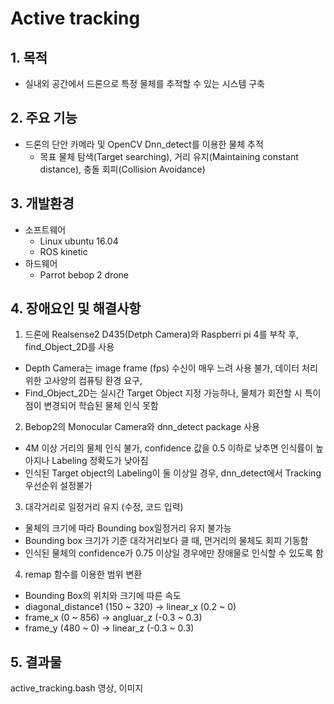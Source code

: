 Active tracking
==============
## 1. 목적
* 실내외 공간에서 드론으로 특정 물체를 추적할 수 있는 시스템 구축

## 2. 주요 기능
* 드론의 단안 카메라 및 OpenCV Dnn_detect를 이용한 물체 추적 
  - 목표 물체 탐색(Target searching), 거리 유지(Maintaining constant distance), 충돌 회피(Collision Avoidance)

## 3. 개발환경
* 소프트웨어
  - Linux ubuntu 16.04
  - ROS kinetic
* 하드웨어
  - Parrot bebop 2 drone

## 4. 장애요인 및 해결사항

1. 드론에 Realsense2 D435(Detph Camera)와 Raspberri pi 4를 부착 후, find_Object_2D를 사용
  * Depth Camera는 image frame (fps) 수신이 매우 느려 사용 불가, 데이터 처리 위한 고사양의 컴퓨팅 환경 요구, 
  * Find_Object_2D는 실시간 Target Object 지정 가능하나, 물체가 회전할 시 특이점이 변경되어 학습된 물체 인식 못함

2. Bebop2의 Monocular Camera와 dnn_detect package 사용
  * 4M 이상 거리의 물체 인식 불가, confidence 값을 0.5 이하로 낮추면 인식률이 높아지나 Labeling 정확도가 낮아짐
  * 인식된 Target object의 Labeling이 둘 이상일 경우, dnn_detect에서 Tracking 우선순위 설정불가 
  
3. 대각거리로 일정거리 유지 (수정, 코드 입력)
  * 물체의 크기에 따라 Bounding box일정거리 유지 불가능
  * Bounding box 크기가 기준 대각거리보다 클 때, 먼거리의 물체도 회피 기동함
  * 인식된 물체의 confidence가 0.75 이상일 경우에만 장애물로 인식할 수 있도록 함
  
4. remap 함수를 이용한 범위 변환
  * Bounding Box의 위치와 크기에 따른 속도
  * diagonal_distance1 (150 ~ 320) →  linear_x (0.2 ~ 0)
  * frame_x (0 ~ 856) →  angluar_z (-0.3 ~ 0.3)
  * frame_y (480 ~ 0) →  linear_z (-0.3 ~ 0.3)  



## 5. 결과물
active_tracking.bash
영상, 이미지

